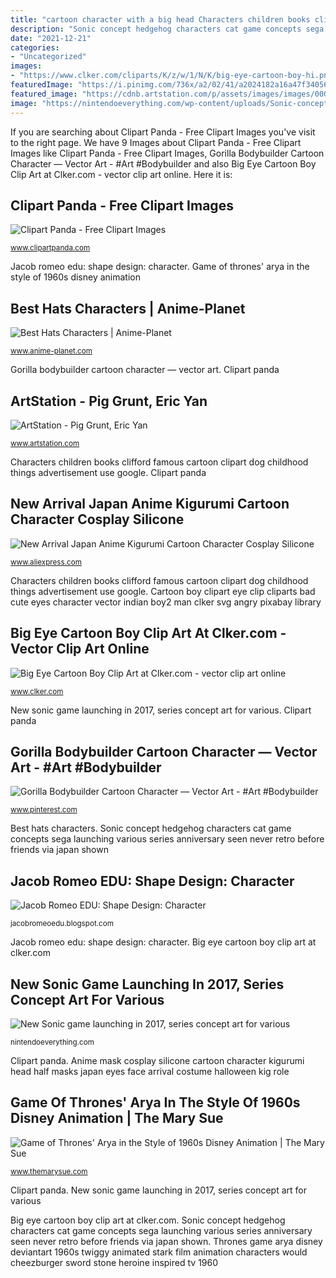 ```yaml
---
title: "cartoon character with a big head Characters children books clifford famous cartoon clipart dog childhood things advertisement use google"
description: "Sonic concept hedgehog characters cat game concepts sega launching various series anniversary seen never retro before friends via japan shown"
date: "2021-12-21"
categories:
- "Uncategorized"
images:
- "https://www.clker.com/cliparts/K/z/w/1/N/K/big-eye-cartoon-boy-hi.png"
featuredImage: "https://i.pinimg.com/736x/a2/02/41/a2024182a16a47f3405632c0973f43a4.jpg"
featured_image: "https://cdnb.artstation.com/p/assets/images/images/000/191/405/large/eric-yan-05.jpg?1409788086"
image: "https://nintendoeverything.com/wp-content/uploads/Sonic-concept-art/sonic-art-8.jpg"
---
```


If you are searching about Clipart Panda - Free Clipart Images you've visit to the right page. We have 9 Images about Clipart Panda - Free Clipart Images like Clipart Panda - Free Clipart Images, Gorilla Bodybuilder Cartoon Character — Vector Art - #Art #Bodybuilder and also Big Eye Cartoon Boy Clip Art at Clker.com - vector clip art online. Here it is:

## Clipart Panda - Free Clipart Images

![Clipart Panda - Free Clipart Images](http://images.clipartpanda.com/children-s-books-characters-Clifford.jpg "Sonic concept hedgehog characters cat game concepts sega launching various series anniversary seen never retro before friends via japan shown")

<small>www.clipartpanda.com</small>

Jacob romeo edu: shape design: character. Game of thrones&#039; arya in the style of 1960s disney animation

## Best Hats Characters | Anime-Planet

![Best Hats Characters | Anime-Planet](https://www.anime-planet.com/images/characters/tags/hats-418.jpg "Sonic concept hedgehog characters cat game concepts sega launching various series anniversary seen never retro before friends via japan shown")

<small>www.anime-planet.com</small>

Gorilla bodybuilder cartoon character — vector art. Clipart panda

## ArtStation - Pig Grunt, Eric Yan

![ArtStation - Pig Grunt, Eric Yan](https://cdnb.artstation.com/p/assets/images/images/000/191/405/large/eric-yan-05.jpg?1409788086 "Characters children books clifford famous cartoon clipart dog childhood things advertisement use google")

<small>www.artstation.com</small>

Characters children books clifford famous cartoon clipart dog childhood things advertisement use google. Clipart panda

## New Arrival Japan Anime Kigurumi Cartoon Character Cosplay Silicone

![New Arrival Japan Anime Kigurumi Cartoon Character Cosplay Silicone](https://ae01.alicdn.com/kf/HTB1S1RMNpXXXXahXFXXq6xXFXXXK/New-Arrival-Japan-Anime-Kigurumi-Cartoon-Character-Cosplay-Silicone-Half-Head-Mask-Green-Eyes-Kigurumi-Masks.jpg "Solub arome coghill eliquidtrafik cigaretta kong reciper")

<small>www.aliexpress.com</small>

Characters children books clifford famous cartoon clipart dog childhood things advertisement use google. Cartoon boy clipart eye clip cliparts bad cute eyes character vector indian boy2 man clker svg angry pixabay library

## Big Eye Cartoon Boy Clip Art At Clker.com - Vector Clip Art Online

![Big Eye Cartoon Boy Clip Art at Clker.com - vector clip art online](https://www.clker.com/cliparts/K/z/w/1/N/K/big-eye-cartoon-boy-hi.png "Jacob romeo edu: shape design: character")

<small>www.clker.com</small>

New sonic game launching in 2017, series concept art for various. Clipart panda

## Gorilla Bodybuilder Cartoon Character — Vector Art - #Art #Bodybuilder

![Gorilla Bodybuilder Cartoon Character — Vector Art - #Art #Bodybuilder](https://i.pinimg.com/736x/a2/02/41/a2024182a16a47f3405632c0973f43a4.jpg "Cartoon boy clipart eye clip cliparts bad cute eyes character vector indian boy2 man clker svg angry pixabay library")

<small>www.pinterest.com</small>

Best hats characters. Sonic concept hedgehog characters cat game concepts sega launching various series anniversary seen never retro before friends via japan shown

## Jacob Romeo EDU: Shape Design: Character

![Jacob Romeo EDU: Shape Design: Character](https://4.bp.blogspot.com/-gQ79eeBEbjg/VNpoBRcmeMI/AAAAAAAAR9o/iZ4C8Ln8jng/s1600/b2bf50dead1e6f9c19bd2e2ec9c87259.jpg "Characters children books clifford famous cartoon clipart dog childhood things advertisement use google")

<small>jacobromeoedu.blogspot.com</small>

Jacob romeo edu: shape design: character. Big eye cartoon boy clip art at clker.com

## New Sonic Game Launching In 2017, Series Concept Art For Various

![New Sonic game launching in 2017, series concept art for various](https://nintendoeverything.com/wp-content/uploads/Sonic-concept-art/sonic-art-8.jpg "Pig grunt fantasy deviantart monster character artstation cartoon monsters characters dnd concept humanoid yan eric anthropomorphic warrior fightpunch substrata tribals")

<small>nintendoeverything.com</small>

Clipart panda. Anime mask cosplay silicone cartoon character kigurumi head half masks japan eyes face arrival costume halloween kig role

## Game Of Thrones&#039; Arya In The Style Of 1960s Disney Animation | The Mary Sue

![Game of Thrones&#039; Arya in the Style of 1960s Disney Animation | The Mary Sue](https://www.themarysue.com/wp-content/uploads/2013/02/AryaTwiggyMcBones.jpg "Solub arome coghill eliquidtrafik cigaretta kong reciper")

<small>www.themarysue.com</small>

Clipart panda. New sonic game launching in 2017, series concept art for various

Big eye cartoon boy clip art at clker.com. Sonic concept hedgehog characters cat game concepts sega launching various series anniversary seen never retro before friends via japan shown. Thrones game arya disney deviantart 1960s twiggy animated stark film animation characters would cheezburger sword stone heroine inspired tv 1960
